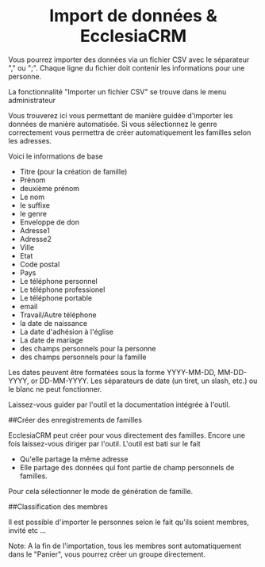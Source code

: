 # <center><big>Import de données & Ecclesia**CRM** </big></center>

Vous pourrez importer des données via un fichier CSV avec le séparateur "," ou ";". Chaque ligne du fichier doit contenir les informations pour une personne.

La fonctionnalité "Importer un fichier CSV" se trouve dans le menu administrateur

Vous trouverez ici vous permettant de manière guidée d'importer les données de manière automatisée. Si vous sélectionnez le genre correctement vous permettra de créer automatiquement les familles selon les adresses.

Voici le informations de base

- Titre (pour la création de famille)
- Prénom
- deuxième prénom
- Le nom
- le suffixe
- le genre
- Enveloppe de don
- Adresse1
- Adresse2
- Ville
- Etat
- Code postal
- Pays
- Le téléphone personnel
- Le téléphone professionel
- Le téléphone portable
- email
- Travail/Autre téléphone
- la date de naissance
- La date d'adhésion à l'église
- La date de mariage
- des champs personnels pour la personne
- des champs personnels pour la famille


Les dates peuvent être formatées sous la forme YYYY-MM-DD, MM-DD-YYYY, or DD-MM-YYYY. Les séparateurs de date (un tiret, un slash, etc.) ou le blanc ne peut fonctionner.

Laissez-vous guider par l'outil et la documentation intégrée à l'outil.

##Créer des enregistrements de familles

EcclesiaCRM peut créer pour vous directement des familles. Encore une fois laissez-vous diriger par l'outil. L'outil est bati sur le fait

- Qu'elle partage la même adresse
- Elle partage des données qui font partie de champ personnels de familles.

Pour cela sélectionner le mode de génération de famille.


##Classification des membres

Il est possible d'importer le personnes selon le fait qu'ils soient membres, invité etc ...

Note: A la fin de l'importation, tous les membres sont automatiquement dans le "Panier", vous pourrez créer un groupe directement.
